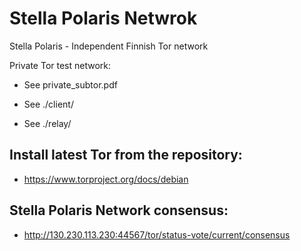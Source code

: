 # Stella Polaris Netwrok
Stella Polaris - Independent Finnish Tor network

Private Tor test network:

* See private_subtor.pdf

* See ./client/

* See ./relay/

## Install latest Tor from the repository:

* https://www.torproject.org/docs/debian

## Stella Polaris Network consensus:

* http://130.230.113.230:44567/tor/status-vote/current/consensus
